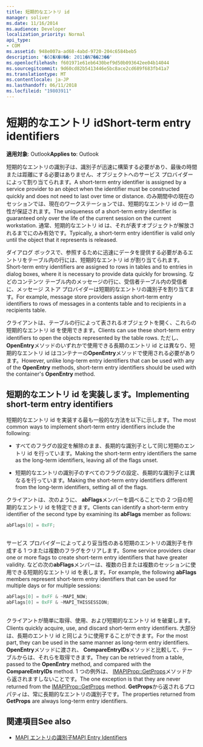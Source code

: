 ```yaml
---
title: 短期的なエントリ id
manager: soliver
ms.date: 11/16/2014
ms.audience: Developer
localization_priority: Normal
api_type:
- COM
ms.assetid: 948e007a-ad68-4abd-9720-204c6584beb5
description: '�ŏI�X�V��: 2011�N7��23��'
ms.openlocfilehash: f601971e61eb6430bef9d50b093642ee04b14044
ms.sourcegitcommit: 9d60cd82b5413446e5bc8ace2cd689f683fb41a7
ms.translationtype: MT
ms.contentlocale: ja-JP
ms.lasthandoff: 06/11/2018
ms.locfileid: "19803911"
---
```

# <a name="short-term-entry-identifiers"></a><span data-ttu-id="e0415-103">短期的なエントリ id</span><span class="sxs-lookup"><span data-stu-id="e0415-103">Short-term entry identifiers</span></span>

<span data-ttu-id="e0415-104">**適用対象**: Outlook</span><span class="sxs-lookup"><span data-stu-id="e0415-104">**Applies to**: Outlook</span></span> 
  
<span data-ttu-id="e0415-105">短期的なエントリの識別子は、識別子が迅速に構築する必要があり、最後の時間または距離にする必要はありません、オブジェクトへのサービス プロバイダーによって割り当てられます。</span><span class="sxs-lookup"><span data-stu-id="e0415-105">A short-term entry identifier is assigned by a service provider to an object when the identifier must be constructed quickly and does not need to last over time or distance.</span></span> <span data-ttu-id="e0415-106">のみ期間中の現在のセッションでは、現在のワークステーションでは、短期的なエントリ id の一意性が保証されます。</span><span class="sxs-lookup"><span data-stu-id="e0415-106">The uniqueness of a short-term entry identifier is guaranteed only over the life of the current session on the current workstation.</span></span> <span data-ttu-id="e0415-107">通常、短期的なエントリ id は、それが表すオブジェクトが解放されるまでにのみ有効です。</span><span class="sxs-lookup"><span data-stu-id="e0415-107">Typically, a short-term entry identifier is valid only until the object that it represents is released.</span></span> 
  
<span data-ttu-id="e0415-108">ダイアログ ボックスで、参照するために迅速にデータを提供する必要があるエントリをテーブル内の行には、短期的なエントリ id が割り当てられます。</span><span class="sxs-lookup"><span data-stu-id="e0415-108">Short-term entry identifiers are assigned to rows in tables and to entries in dialog boxes, where it is necessary to provide data quickly for browsing.</span></span> <span data-ttu-id="e0415-109">などのコンテンツ テーブル内のメッセージの行に、受信者テーブル内の受信者に、メッセージ ストア プロバイダーは短期的なエントリの識別子を割り当てます。</span><span class="sxs-lookup"><span data-stu-id="e0415-109">For example, message store providers assign short-term entry identifiers to rows of messages in a contents table and to recipients in a recipients table.</span></span> 

<span data-ttu-id="e0415-110">クライアントは、テーブルの行によって表されるオブジェクトを開く、これらの短期的なエントリ id を使用できます。</span><span class="sxs-lookup"><span data-stu-id="e0415-110">Clients can use these short-term entry identifiers to open the objects represented by the table rows.</span></span> <span data-ttu-id="e0415-111">ただし、 **OpenEntry**メソッドのいずれかで使用できる長期のエントリ id とは異なり、短期的なエントリ id はコンテナーの**OpenEntry**メソッドで使用される必要があります。</span><span class="sxs-lookup"><span data-stu-id="e0415-111">However, unlike long-term entry identifiers that can be used with any of the **OpenEntry** methods, short-term entry identifiers should be used with the container's **OpenEntry** method.</span></span> 
  
## <a name="implementing-short-term-entry-identifiers"></a><span data-ttu-id="e0415-112">短期的なエントリ id を実装します。</span><span class="sxs-lookup"><span data-stu-id="e0415-112">Implementing short-term entry identifiers</span></span>

<span data-ttu-id="e0415-113">短期的なエントリ id を実装する最も一般的な方法を以下に示します。</span><span class="sxs-lookup"><span data-stu-id="e0415-113">The most common ways to implement short-term entry identifiers include the following:</span></span>
  
- <span data-ttu-id="e0415-114">すべてのフラグの設定を解除のまま、長期的な識別子として同じ短期のエントリ id を行っています。</span><span class="sxs-lookup"><span data-stu-id="e0415-114">Making the short-term entry identifiers the same as the long-term identifiers, leaving all of the flags unset.</span></span> 
    
- <span data-ttu-id="e0415-115">短期的なエントリの識別子のすべてのフラグの設定、長期的な識別子とは異なるを行っています。</span><span class="sxs-lookup"><span data-stu-id="e0415-115">Making the short-term entry identifiers different from the long-term identifiers, setting all of the flags.</span></span> 
    
<span data-ttu-id="e0415-116">クライアントは、次のように、 **abFlags**メンバーを調べることでの 2 つ目の短期的なエントリ id を特定できます。</span><span class="sxs-lookup"><span data-stu-id="e0415-116">Clients can identify a short-term entry identifier of the second type by examining its **abFlags** member as follows:</span></span> 
  
```cpp
abFlags[0] = 0xFF;
 
```

<span data-ttu-id="e0415-117">サービス プロバイダーによってより妥当性のある短期のエントリの識別子を作成する 1 つまたは複数のフラグをクリアします。</span><span class="sxs-lookup"><span data-stu-id="e0415-117">Some service providers clear one or more flags to create short-term entry identifiers that have greater validity.</span></span> <span data-ttu-id="e0415-118">などの次の**abFlags**メンバーは、複数の日または複数のセッションに使用できる短期的なエントリ id を表します。</span><span class="sxs-lookup"><span data-stu-id="e0415-118">For example, the following **abFlags** members represent short-term entry identifiers that can be used for multiple days or for multiple sessions:</span></span> 
  
```cpp
abFlags[0] = 0xFF & ~MAPI_NOW;
abFlags[0] = 0xFF & ~MAPI_THISSESSION;
 
```

<span data-ttu-id="e0415-119">クライアントが簡単に取得、使用、および短期的なエントリ id を破棄します。</span><span class="sxs-lookup"><span data-stu-id="e0415-119">Clients quickly acquire, use, and discard short-term entry identifiers.</span></span> <span data-ttu-id="e0415-120">大部分は、長期のエントリ id と同じように使用することができます。</span><span class="sxs-lookup"><span data-stu-id="e0415-120">For the most part, they can be used in the same manner as long-term entry identifiers.</span></span> <span data-ttu-id="e0415-121">**OpenEntry**メソッドに渡され、 **CompareEntryIDs**メソッドと比較して、テーブルからは、それらを取得できます。</span><span class="sxs-lookup"><span data-stu-id="e0415-121">They can be retrieved from a table, passed to the **OpenEntry** method, and compared with the **CompareEntryIDs** method.</span></span> <span data-ttu-id="e0415-122">1 つの例外は、 [IMAPIProp::GetProps](imapiprop-getprops.md)メソッドから返されますしないことです。</span><span class="sxs-lookup"><span data-stu-id="e0415-122">The one exception is that they are never returned from the [IMAPIProp::GetProps](imapiprop-getprops.md) method.</span></span> <span data-ttu-id="e0415-123">**GetProps**から返されるプロパティは、常に長期的なエントリの識別子です。</span><span class="sxs-lookup"><span data-stu-id="e0415-123">The properties returned from **GetProps** are always long-term entry identifiers.</span></span> 
  
## <a name="see-also"></a><span data-ttu-id="e0415-124">関連項目</span><span class="sxs-lookup"><span data-stu-id="e0415-124">See also</span></span>

- [<span data-ttu-id="e0415-125">MAPI エントリの識別子</span><span class="sxs-lookup"><span data-stu-id="e0415-125">MAPI Entry Identifiers</span></span>](mapi-entry-identifiers.md)

